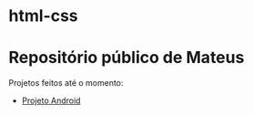 # html-css
 <h1>Repositório público de Mateus</h1>
<p>Projetos feitos até o momento:</p>
<ul>
<li>
<a href="https://teus-07.github.io/html-css/Desafios/DESAFIO10/android.html" target="_blank">Projeto Android</a>
</li>
</ul>